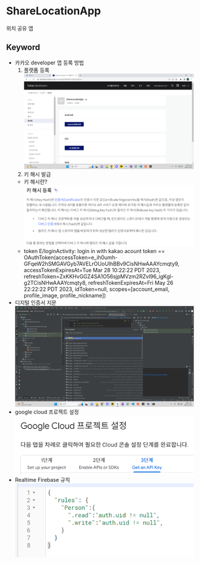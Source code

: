 # ShareLocationApp
 위치 공유 앱
## Keyword
- 카카오 developer 앱 등록 방법
  1. 플랫폼 등록
  ![img.png](img.png)
  2. 키 해시 발급
  - 키 해시란?
  ![img_1.png](img_1.png)
  - token
  E/loginActivity: login in with kakao acount token == OAuthToken(accessToken=e_ih0umh-GFqeW2hSMGAVGyb7AVELrOUoUIhBBv9CisNHwAAAYcmqty9, accessTokenExpiresAt=Tue Mar 28 10:22:22 PDT 2023, refreshToken=ZxKKHvGGZ4SA1O56sjpMVzm2RZvl96_igKgl-g2TCisNHwAAAYcmqty8, refreshTokenExpiresAt=Fri May 26 22:22:22 PDT 2023, idToken=null, scopes=[account_email, profile_image, profile_nickname])
- 디지털 인증서 지문
  ![img_2.png](img_2.png)
- google cloud 프로젝트 설정
  ![img_3.png](img_3.png)
- Realtime Firebase 규칙
  ![img_4.png](img_4.png)